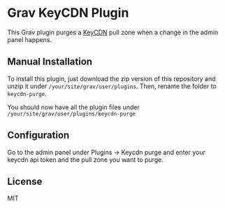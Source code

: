 # Grav KeyCDN Plugin

This Grav plugin purges a [KeyCDN](https://www.keycdn.com) pull zone when a change in the admin panel happens.

## Manual Installation

To install this plugin, just download the zip version of this repository and unzip it under `/your/site/grav/user/plugins`. Then, rename the folder to `keycdn-purge`. 

You should now have all the plugin files under `/your/site/grav/user/plugins/keycdn-purge`

## Configuration

Go to the admin panel under Plugins -> Keycdn purge and enter your keycdn api token and the pull zone you want to purge. 

## License

MIT

